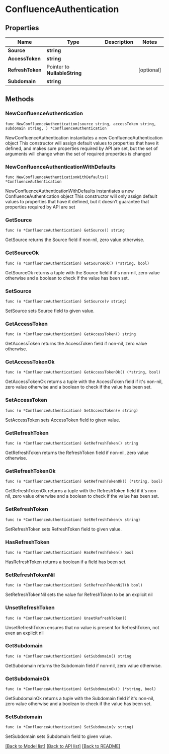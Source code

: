# ConfluenceAuthentication

## Properties

Name | Type | Description | Notes
------------ | ------------- | ------------- | -------------
**Source** | **string** |  | 
**AccessToken** | **string** |  | 
**RefreshToken** | Pointer to **NullableString** |  | [optional] 
**Subdomain** | **string** |  | 

## Methods

### NewConfluenceAuthentication

`func NewConfluenceAuthentication(source string, accessToken string, subdomain string, ) *ConfluenceAuthentication`

NewConfluenceAuthentication instantiates a new ConfluenceAuthentication object
This constructor will assign default values to properties that have it defined,
and makes sure properties required by API are set, but the set of arguments
will change when the set of required properties is changed

### NewConfluenceAuthenticationWithDefaults

`func NewConfluenceAuthenticationWithDefaults() *ConfluenceAuthentication`

NewConfluenceAuthenticationWithDefaults instantiates a new ConfluenceAuthentication object
This constructor will only assign default values to properties that have it defined,
but it doesn't guarantee that properties required by API are set

### GetSource

`func (o *ConfluenceAuthentication) GetSource() string`

GetSource returns the Source field if non-nil, zero value otherwise.

### GetSourceOk

`func (o *ConfluenceAuthentication) GetSourceOk() (*string, bool)`

GetSourceOk returns a tuple with the Source field if it's non-nil, zero value otherwise
and a boolean to check if the value has been set.

### SetSource

`func (o *ConfluenceAuthentication) SetSource(v string)`

SetSource sets Source field to given value.


### GetAccessToken

`func (o *ConfluenceAuthentication) GetAccessToken() string`

GetAccessToken returns the AccessToken field if non-nil, zero value otherwise.

### GetAccessTokenOk

`func (o *ConfluenceAuthentication) GetAccessTokenOk() (*string, bool)`

GetAccessTokenOk returns a tuple with the AccessToken field if it's non-nil, zero value otherwise
and a boolean to check if the value has been set.

### SetAccessToken

`func (o *ConfluenceAuthentication) SetAccessToken(v string)`

SetAccessToken sets AccessToken field to given value.


### GetRefreshToken

`func (o *ConfluenceAuthentication) GetRefreshToken() string`

GetRefreshToken returns the RefreshToken field if non-nil, zero value otherwise.

### GetRefreshTokenOk

`func (o *ConfluenceAuthentication) GetRefreshTokenOk() (*string, bool)`

GetRefreshTokenOk returns a tuple with the RefreshToken field if it's non-nil, zero value otherwise
and a boolean to check if the value has been set.

### SetRefreshToken

`func (o *ConfluenceAuthentication) SetRefreshToken(v string)`

SetRefreshToken sets RefreshToken field to given value.

### HasRefreshToken

`func (o *ConfluenceAuthentication) HasRefreshToken() bool`

HasRefreshToken returns a boolean if a field has been set.

### SetRefreshTokenNil

`func (o *ConfluenceAuthentication) SetRefreshTokenNil(b bool)`

 SetRefreshTokenNil sets the value for RefreshToken to be an explicit nil

### UnsetRefreshToken
`func (o *ConfluenceAuthentication) UnsetRefreshToken()`

UnsetRefreshToken ensures that no value is present for RefreshToken, not even an explicit nil
### GetSubdomain

`func (o *ConfluenceAuthentication) GetSubdomain() string`

GetSubdomain returns the Subdomain field if non-nil, zero value otherwise.

### GetSubdomainOk

`func (o *ConfluenceAuthentication) GetSubdomainOk() (*string, bool)`

GetSubdomainOk returns a tuple with the Subdomain field if it's non-nil, zero value otherwise
and a boolean to check if the value has been set.

### SetSubdomain

`func (o *ConfluenceAuthentication) SetSubdomain(v string)`

SetSubdomain sets Subdomain field to given value.



[[Back to Model list]](../README.md#documentation-for-models) [[Back to API list]](../README.md#documentation-for-api-endpoints) [[Back to README]](../README.md)


